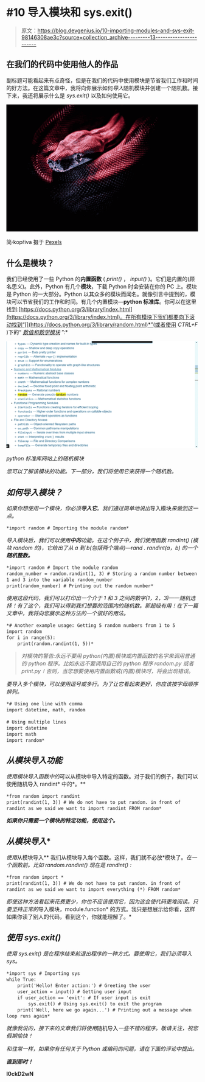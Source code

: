 # #10 导入模块和 sys.exit()

> 原文：<https://blog.devgenius.io/10-importing-modules-and-sys-exit-98146308ae3c?source=collection_archive---------13----------------------->

## 在我们的代码中使用他人的作品

副标题可能看起来有点奇怪，但是在我们的代码中使用模块是节省我们工作和时间的好方法。在这篇文章中，我将向你展示如何*导入*随机模块并创建一个随机数。接下来，我还将展示什么是 *sys.exit()* 以及如何使用它。

![](img/3f47193913d1d8712dad3074eadb2e55.png)

简·kopřiva 摄于 [Pexels](https://www.pexels.com/photo/photo-of-a-red-snake-3280908/?utm_content=attributionCopyText&utm_medium=referral&utm_source=pexels)

## 什么是模块？

我们已经使用了一些 Python 的**内置函数** ( *print()* ， *input()* )。它们是内置的(顾名思义)。此外，Python 有几个**模块**，下载 Python 时会安装在你的 PC 上。模块是 Python 的一大部分。Python 以其众多的模块而闻名。就像引言中提到的，模块可以节省我们的工作和时间。有几个内置模块—**python 标准库**。你可以在这里找到:[https://docs.python.org/3/library/index.html](https://docs.python.org/3/library/index.html)。在所有模块下我们都要向下滚动找到“[](https://docs.python.org/3/library/random.html)*”(或者使用 *CTRL+F* )下的“ [*数值和数学模块*](https://docs.python.org/3/library/numeric.html) ”:*

*![](img/c7d2abf0293a2e5c6b4dab488860bd6f.png)*

*python 标准库网站上的随机模块*

*您可以了解该模块的功能。下一部分，我们将使用它来获得一个随机数。*

## *如何导入模块？*

*如果你想使用一个模块，你必须**导入它**。我们通过简单地说出*导入模块*来做到这一点。*

```
*import random # Importing the module random*
```

*导入模块后，我们可以使用**中的**功能。在这个例子中，我们使用函数 *randint()* (模块 random 的)，它给出了从 a 到 b(包括两个端点)—*rand . randint(a，b)* 的一个**随机整数。***

```
*import random # Import the module random
random_number = random.randint(1, 3) # Storing a random number between 1 and 3 into the variable random_number
print(random_number) # Printing out the random number*
```

*使用这段代码，我们可以打印出一个介于 1 和 3 之间的数字(1，2，3)——随机选择！有了这个，我们可以得到我们想要的范围内的随机数。那超级有用！在下一篇文章中，我将向您展示这种方法的一个很好的用法。*

```
*# Another example usage: Getting 5 random numbers from 1 to 5
import random
for i in range(5):
    print(random.randint(1, 5))*
```

> *对模块的警告:永远不要用 python(内置)模块或内置函数的名字来调用普通的 python 程序。比如永远不要调用自己的 python 程序 random.py 或者 print.py！否则，当您想要使用内置函数或(内置)模块时，将会出现错误。*

*要导入多个模块，可以使用逗号或多行。为了让它看起来更好，你应该按字母顺序排列。*

```
*# Using one line with comma
import datetime, math, random

# Using multiple lines
import datetime
import math
import random*
```

## *从模块导入功能*

*使用模块导入函数中的*可以从模块中导入特定的函数。对于我们的例子，我们可以使用随机导入 randint* 中的*。**

```
*from random import randint
print(randint(1, 3)) # We do not have to put random. in front of randint as we said we want to import randint FROM random*
```

***如果你只需要一个模块的特定功能，使用这个。***

## *从模块导入**

*使用*从模块导入** 我们从模块导入每个函数。这样，我们就不必放*模块了。*在一个函数前。比如 *random.randint()* 现在是 *randint()* :*

```
*from random import *
print(randint(1, 3)) # We do not have to put random. in front of randint as we said we want to import everything (*) FROM random*
```

*即使这种方法看起来花费更少，你也不应该使用它，因为这会使代码更难阅读。只要坚持正常的*导入模块，module.function* 的方式。我只是想展示给你看，这样如果你读了别人的代码，看到这个，你就能理解了。*

## *使用 sys.exit()*

*使用 *sys.exit()* 是在程序结束前退出程序的一种方式。要使用它，我们必须导入 sys。*

```
*import sys # Importing sys
while True:
    print('Hello! Enter action:') # Greeting the user
    user_action = input() # Getting user input
    if user_action == 'exit': # If user input is exit
        sys.exit() # Using sys.exit() to exit the program
    print('Well, here we go again...') # Printing out a message when loop runs again*
```

*就像我说的，接下来的文章我们将使用*随机导入*一些不错的程序。敬请关注，祝您假期愉快！*

*和往常一样，如果你有任何关于 Python 或编码的问题，请在下面的评论中提出。*

***直到那时！***

**l0ckD2wN**